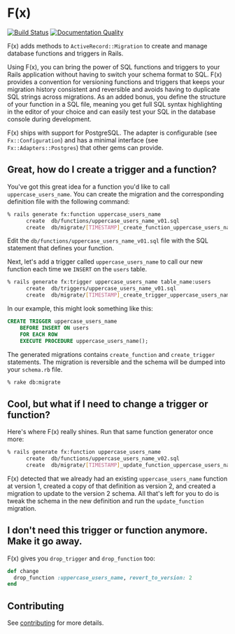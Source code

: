 # F(x)

[![Build Status](https://travis-ci.com/teoljungberg/fx.svg?token=AgJn4nPeY6ue2Pvy23JQ&branch=master)](https://travis-ci.com/teoljungberg/fx)
[![Documentation Quality](http://inch-ci.org/github/teoljungberg/fx.svg?branch=master)](http://inch-ci.org/github/teoljungberg/fx)

F(x) adds methods to `ActiveRecord::Migration` to create and manage database
functions and triggers in Rails.

Using F(x), you can bring the power of SQL functions and triggers to your Rails
application without having to switch your schema format to SQL. F(x) provides
a convention for versioning functions and triggers that keeps your migration
history consistent and reversible and avoids having to duplicate SQL strings
across migrations. As an added bonus, you define the structure of your function
in a SQL file, meaning you get full SQL syntax highlighting in the editor of
your choice and can easily test your SQL in the database console during
development.

F(x) ships with support for PostgreSQL. The adapter is configurable (see
`Fx::Configuration`) and has a minimal interface (see
`Fx::Adapters::Postgres`) that other gems can provide.

## Great, how do I create a trigger and a function?

You've got this great idea for a function you'd like to call
`uppercase_users_name`. You can create the migration and the corresponding
definition file with the following command:

```sh
% rails generate fx:function uppercase_users_name
      create  db/functions/uppercase_users_name_v01.sql
      create  db/migrate/[TIMESTAMP]_create_function_uppercase_users_name.rb
```

Edit the `db/functions/uppercase_users_name_v01.sql` file with the SQL statement
that defines your function.

Next, let's add a trigger called `uppercase_users_name` to call our new
function each time we `INSERT` on the `users` table.

```sh
% rails generate fx:trigger uppercase_users_name table_name:users
      create  db/triggers/uppercase_users_name_v01.sql
      create  db/migrate/[TIMESTAMP]_create_trigger_uppercase_users_name.rb
```

In our example, this might look something like this:

```sql
CREATE TRIGGER uppercase_users_name
    BEFORE INSERT ON users
    FOR EACH ROW
    EXECUTE PROCEDURE uppercase_users_name();
```

The generated migrations contains `create_function` and `create_trigger`
statements. The migration is reversible and the schema will be dumped into your
`schema.rb` file.

```sh
% rake db:migrate
```

## Cool, but what if I need to change a trigger or function?

Here's where F(x) really shines. Run that same function generator once more:

```sh
% rails generate fx:function uppercase_users_name
      create  db/functions/uppercase_users_name_v02.sql
      create  db/migrate/[TIMESTAMP]_update_function_uppercase_users_name_to_version_2.rb
```

F(x) detected that we already had an existing `uppercase_users_name` function at
version 1, created a copy of that definition as version 2, and created a
migration to update to the version 2 schema. All that's left for you to do is
tweak the schema in the new definition and run the `update_function` migration.

## I don't need this trigger or function anymore. Make it go away.

F(x) gives you `drop_trigger` and `drop_function` too:

```ruby
def change
  drop_function :uppercase_users_name, revert_to_version: 2
end
```

## Contributing

See [contributing](CONTRIBUTING.md) for more details.
